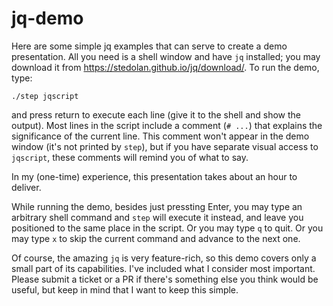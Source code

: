 # jq-demo
Here are some simple jq examples that can serve to create a demo presentation.
All you need is a shell window and have `jq` installed; you may download it from
https://stedolan.github.io/jq/download/. To run the demo, type:
```
./step jqscript
```
and press return to execute each line (give it to the shell and show
the output). Most lines in the script include a comment (`# ...`)
that explains the significance of the current line. This comment won't
appear in the demo window (it's not printed by ``step``), but if you
have separate visual access to `jqscript`, these comments will remind
you of what to say.

In my (one-time) experience, this presentation takes about an hour
to deliver.

While running the demo, besides just pressting Enter, you may type an
arbitrary shell command and ``step`` will execute it instead, and leave
you positioned to the same place in the script. Or you may type `q`
to quit. Or you may type `x` to skip the current command and advance to
the next one.

Of course, the amazing `jq` is very feature-rich, so this demo covers
only a small part of its capabilities. I've included what I consider most
important. Please submit a ticket or a PR if there's something else you
think would be useful, but keep in mind that I want to keep this simple.
